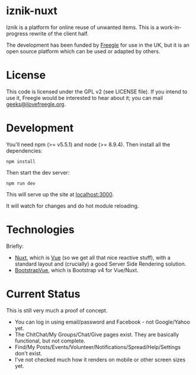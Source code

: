 # iznik-nuxt

Iznik is a platform for online reuse of unwanted items.  This is a work-in-progress rewrite of
the client half.  

The development has been funded by [Freegle](https://www.ilovefreegle.org) for use in the UK, 
but it is an open source platform which can be used or adapted by others.

License
=======

This code is licensed under the GPL v2 (see LICENSE file).  If you intend to use it, Freegle would be interested to
hear about it; you can mail <geeks@ilovefreegle.org>.

# Development

You'll need npm (>= v5.5.1) and node (>= 8.9.4).  Then install all the dependencies:
```
npm install
```

Then start the dev server:
```
npm run dev
```

This will serve up the site at [localhost:3000](http://localhost:3000).

It will watch for changes and do hot module reloading.

# Technologies

Briefly:
* [Nuxt](https://nuxtjs.org), which is [Vue](https://vuejs.org/) (so we get all 
that nice reactive stuff), with a standard layout and (crucially) a good Server Side 
Rendering solution.
* [BootstrapVue](https://bootstrap-vue.js.org/), which is Bootstrap v4 for Vue/Nuxt. 

# Current Status

This is still very much a proof of concept.
* You can log in using email/password and Facebook - not Google/Yahoo yet.
* The ChitChat/My Groups/Chat/Give pages exist.  They are basically functional, but not complete.
* Find/My Posts/Events/Volunteer/Notifications/Spread/Help/Settings don't exist.
* I've not checked much how it renders on mobile or other screen sizes yet.
